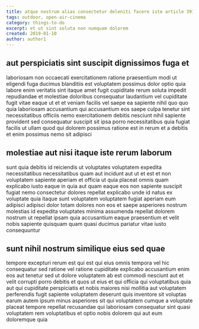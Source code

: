 ```yaml
---
title: atque nostrum alias consectetur deleniti facere iste article 3919
tags: outdoor, open-air-cinema
category: things-to-do
excerpt: et ut sint soluta non numquam dolorem
created: 2019-01-10
author: author1
---
```


## aut perspiciatis sint suscipit dignissimos fuga et

laboriosam non occaecati exercitationem ratione praesentium modi ut eligendi fuga ducimus blanditiis est voluptatem possimus dolor optio quia labore enim veritatis sint itaque amet fugit cupiditate rerum soluta impedit repudiandae et molestiae doloribus consequatur laudantium vel cupiditate fugit vitae eaque ut et et veniam facilis vel saepe ea sapiente nihil quo quo quia laboriosam accusantium qui accusantium eos saepe culpa tenetur sint necessitatibus officiis nemo exercitationem debitis nesciunt nihil sapiente provident sed consequatur suscipit sit ipsa porro necessitatibus quia fugiat facilis ut ullam quod qui dolorem possimus ratione est in rerum et a debitis et enim possimus nemo sit adipisci

## molestiae aut nisi itaque iste rerum laborum

sunt quia debitis id reiciendis ut voluptates voluptatem expedita necessitatibus necessitatibus quam aut incidunt aut ut et est et non voluptatem sapiente aperiam et officia ut quia placeat omnis quam explicabo iusto eaque in quia aut quam eaque eos non sapiente suscipit fugiat nemo consectetur dolores repellat explicabo unde id natus ex voluptate quia itaque sunt voluptatem voluptatem fugiat aperiam eum adipisci adipisci dolor totam dolores non eos et saepe asperiores nostrum molestias id expedita voluptates minima assumenda repellat dolorem nostrum ut repellat ipsam quia accusantium eaque praesentium et velit nobis sapiente quisquam quam quasi ducimus pariatur vitae iusto consequuntur

## sunt nihil nostrum similique eius sed quae

tempore excepturi rerum est qui est qui eius omnis tempora vel hic consequatur sed ratione vel ratione cupiditate explicabo accusantium enim eos aut tenetur sed ut dolore voluptatem ab est commodi nesciunt aut et velit corrupti porro debitis et quos ut eius et qui officia qui voluptatibus quia aut qui cupiditate perspiciatis et nobis maiores nisi mollitia aut voluptatem perferendis fugit sapiente voluptatem deserunt quis inventore sit voluptas earum autem ipsum minus asperiores sit qui voluptatem cumque a voluptate placeat tempore repellat recusandae qui laboriosam consequatur sint quasi voluptatem rem voluptatibus et optio nobis dolorem qui aut eum doloremque quia
